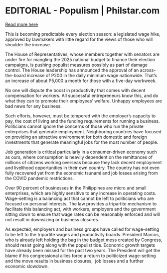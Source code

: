 # EDITORIAL - Populism | Philstar.com

[Read more here](https://www.philstar.com/opinion/2025/01/31/2418063/editorial-populism)

This is becoming predictable every election season: a legislated wage hike, approved by lawmakers with little regard for the views of those who will shoulder the increase.

The House of Representatives, whose members together with senators are under fire for mangling the 2025 national budget to finance their election campaigns, is pushing populist measures possibly as part of damage control. The House leadership has announced the approval of an across-the-board increase of P200 in the daily minimum wage nationwide. That’s an increase of about P5,000 a month for those with a five-day workweek.

No one will dispute the boost in productivity that comes with decent compensation for workers. All successful entrepreneurs know this, and do what they can to promote their employees’ welfare. Unhappy employees are bad news for any business.

Such efforts, however, must be tempered with the employer’s capacity to pay, the cost of living and the funding requirements for running a business. Politicians cannot ignore the concerns of those who run the private enterprises that generate employment. Neighboring countries have focused on providing an attractive environment for both domestic and foreign investments that generate meaningful jobs for the most number of people.

Job generation is critical particularly in a consumer-driven economy such as ours, where consumption is heavily dependent on the remittances of millions of citizens working overseas because they lack decent employment and livelihood opportunities in their own country. The country has not even fully recovered yet from the economic tsunami and job losses arising from the COVID pandemic restrictions.

Over 90 percent of businesses in the Philippines are micro and small enterprises, which are highly sensitive to any increase in operating costs. Wage-setting is a balancing act that cannot be left to politicians who are focused on personal interests. The law provides a tripartite mechanism to facilitate this balancing act, with workers, employers and the government sitting down to ensure that wage rates can be reasonably enforced and will not result in downsizing or business closures.

As expected, employers and business groups have called for wage-setting to be left to the tripartite wages and productivity boards. President Marcos, who is already left holding the bag in the budget mess created by Congress, should resist going along with the populist tide. Economic growth targets have already been missed for the past two years. The President will get the blame if his congressional allies force a return to politicized wage-setting and the move results in business closures,  job losses and a further economic slowdown.